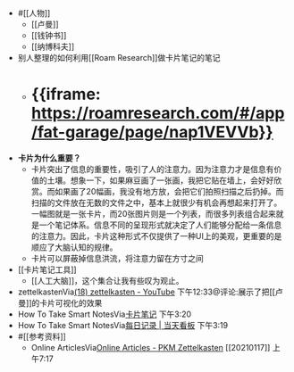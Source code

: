 - #[[人物]]
    - [[卢曼]]
    - [[钱钟书]]
    - [[纳博科夫]]
- 别人整理的如何利用[[Roam Research]]做卡片笔记的笔记
    - # {{iframe: https://roamresearch.com/#/app/fat-garage/page/nap1VEVVb}}
- **卡片为什么重要？**
    - 卡片突出了信息的重要性，吸引了人的注意力。因为注意力才是信息有价值的土壤。想象一下，如果麻豆画了一张画，我把它贴在墙上，会好好欣赏。而如果画了20幅画，我没有地方放，会把它们拍照扫描之后扔掉。而扫描的文件放在无数的文件之中，基本上就很少有机会再想起来打开了。一幅图就是一张卡片，而20张图片则是一个列表，而很多列表组合起来就是一个笔记体系。信息不同的呈现形式就决定了人们能够分配给一条信息的注意力。因此，卡片这种形式不仅提供了一种UI上的美观，更重要的是顺应了大脑认知的规律。
    - 卡片可以屏蔽掉信息洪流，将注意力留在方寸之间
- [[卡片笔记工具]]
    - [[人工大脑]]，这个集合让我有些叹为观止。
- zettelkastenVia[(18) zettelkasten - YouTube](https://www.youtube.com/watch?v=_igOoFFTG1U) 下午12:33@评论:展示了把[[卢曼]]的卡片可视化的效果
- How To Take Smart NotesVia[卡片笔记](https://roamresearch.com/#/app/xinyiheng/page/izDB1BSga) 下午3:20
- How To Take Smart NotesVia[每日记录 | 当天看板](https://www.notion.so/19ed88b4fdc64ab0a607b05aacae3841?v=49b8648bd1ff4c5ca06ed295c899625e&p=f89f20665c1346408727bc33a605ed79) 下午3:19
- #[[参考资料]]
    - Online ArticlesVia[Online Articles - PKM Zettelkasten](https://zk.zettel.page/articles.html) [[20210117]] 上午7:17
